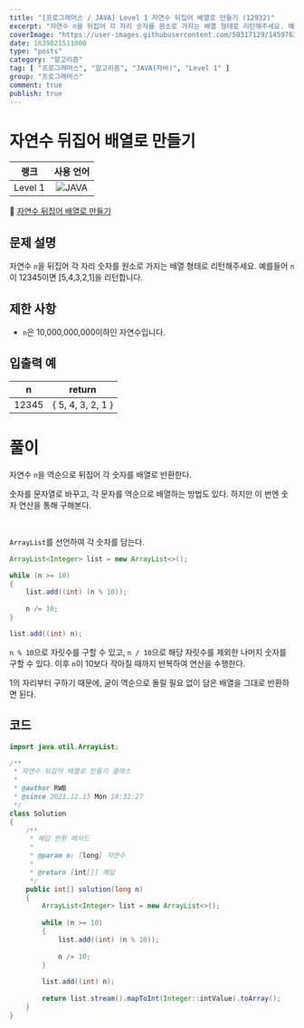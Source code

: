 ```yaml
---
title: "[프로그래머스 / JAVA] Level 1 자연수 뒤집어 배열로 만들기 (12932)"
excerpt: "자연수 n을 뒤집어 각 자리 숫자를 원소로 가지는 배열 형태로 리턴해주세요. 예를들어 n이 12345이면 [5,4,3,2,1]을 리턴합니다."
coverImage: "https://user-images.githubusercontent.com/50317129/145976356-6b5d1430-31c0-4c34-829e-6be8f747ab19.png"
date: 1639821511000
type: "posts"
category: "알고리즘"
tag: [ "프로그래머스", "알고리즘", "JAVA(자바)", "Level 1" ]
group: "프로그래머스"
comment: true
publish: true
---
```


# 자연수 뒤집어 배열로 만들기

|  랭크   |                                                      사용 언어                                                      |
| :-----: | :-----------------------------------------------------------------------------------------------------------------: |
| Level 1 | ![JAVA](https://shields.io/badge/java-JDK%2011-lightgray?logo=java&style=plastic&logoColor=white&labelColor=orange) |

🔗 [자연수 뒤집어 배열로 만들기](https://programmers.co.kr/learn/courses/30/lessons/12932)





## 문제 설명

자연수 `n`을 뒤집어 각 자리 숫자를 원소로 가지는 배열 형태로 리턴해주세요. 예를들어 `n`이 12345이면 [5,4,3,2,1]을 리턴합니다.





## 제한 사항

* `n`은 10,000,000,000이하인 자연수입니다.





## 입출력 예

|   n   |      return       |
| :---: | :---------------: |
| 12345 | { 5, 4, 3, 2, 1 } |










# 풀이

자연수 `n`을 역순으로 뒤집어 각 숫자를 배열로 반환한다.

숫자를 문자열로 바꾸고, 각 문자를 역순으로 배열하는 방법도 있다. 하지만 이 번엔 숫자 연산을 통해 구해본다.

<br />

`ArrayList`를 선언하여 각 숫자를 담는다.

``` java
ArrayList<Integer> list = new ArrayList<>();

while (n >= 10)
{
	list.add((int) (n % 10));
	
	n /= 10;
}

list.add((int) n);
```

`n % 10`으로 자릿수를 구할 수 있고, `n / 10`으로 해당 자릿수를 제외한 나머지 숫자를 구할 수 있다. 이후 `n`이 10보다 작아질 때까지 반복하여 연산을 수행한다.

1의 자리부터 구하기 때문에, 굳이 역순으로 돌릴 필요 없이 담은 배열을 그대로 반환하면 된다.





## 코드

``` java
import java.util.ArrayList;

/**
 * 자연수 뒤집어 배열로 만들기 클래스
 *
 * @author RWB
 * @since 2021.12.13 Mon 18:31:27
 */
class Solution
{
	/**
	 * 해답 반환 메서드
	 *
	 * @param n: [long] 자연수
	 *
	 * @return [int[]] 해답
	 */
	public int[] solution(long n)
	{
		ArrayList<Integer> list = new ArrayList<>();
		
		while (n >= 10)
		{
			list.add((int) (n % 10));
			
			n /= 10;
		}
		
		list.add((int) n);
		
		return list.stream().mapToInt(Integer::intValue).toArray();
	}
}
```
